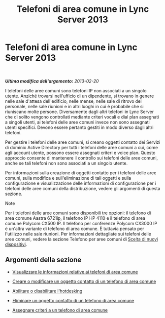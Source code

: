﻿---
title: Telefoni di area comune in Lync Server 2013
TOCTitle: Telefoni di area comune in Lync Server 2013
ms:assetid: d63bb3de-154e-4347-9251-9fa94e7d593a
ms:mtpsurl: https://technet.microsoft.com/it-it/library/JJ994076(v=OCS.15)
ms:contentKeyID: 52062447
ms.date: 08/24/2015
mtps_version: v=OCS.15
ms.translationtype: HT
---

# Telefoni di area comune in Lync Server 2013

 

_**Ultima modifica dell'argomento:** 2013-02-20_

I telefoni delle aree comuni sono telefoni IP non associati a un singolo utente. Anziché trovarsi nell'ufficio di un dipendente, si trovano in genere nelle sale d'attesa dell'edificio, nelle mense, nelle sale di ritrovo del personale, nelle sale riunioni e in altri luoghi in cui è probabile che si riuniscano molte persone. Diversamente dagli altri telefoni in Lync Server che di solito vengono controllati mediante criteri vocali e dial plan assegnati a singoli utenti, ai telefoni delle aree comuni invece non sono assegnati utenti specifici. Devono essere pertanto gestiti in modo diverso dagli altri telefoni.

Per gestire i telefoni delle aree comuni, si creano oggetti contatto dei Servizi di dominio Active Directory per tutti i telefoni delle aree comuni a cui, come agli account utente, possono essere assegnati criteri e voice plan. Questo approccio consente di mantenere il controllo sui telefoni delle aree comuni, anche se tali telefoni non sono associati a un singolo utente.

Per informazioni sulla creazione di oggetti contatto per i telefoni delle aree comuni, sulla modifica e sull'eliminazione di tali oggetti e sulla configurazione e visualizzazione delle informazioni di configurazione per i telefoni delle aree comuni della distribuzione, vedere gli argomenti di questa sezione.


> [!NOTE]
> Per i telefoni delle aree comuni sono disponibili tre opzioni: il telefono di area comune Aastra 6721ip, il telefono IP HP 4110 e il telefono di area comune Polycom CX500 IP. Il telefono per conferenze Polycom CX3000 IP è un'altra variante di telefono di area comune. È tuttavia pensato per l'utilizzo nelle sale riunioni. Per informazioni dettagliate sui telefoni delle aree comuni, vedere la sezione Telefono per aree comuni di <A href="http://technet.microsoft.com/it-it/library/gg398958(v=ocs.14).aspx">Scelta di nuovi dispositivi</A>.



## Argomenti della sezione

  - [Visualizzare le informazioni relative ai telefoni di area comune](lync-server-2013-view-common-area-phone-information.md)

  - [Creare o modificare un oggetto contatto di un telefono di area comune](lync-server-2013-create-or-modify-a-common-area-phone-contact-object.md)

  - [Abilitare o disabilitare l'hotdesking](lync-server-2013-enable-or-disable-hot-desking.md)

  - [Eliminare un oggetto contatto di un telefono di area comune](lync-server-2013-delete-a-common-area-phone-contact-object.md)

  - [Assegnare criteri a un telefono di area comune](lync-server-2013-assign-policies-to-a-common-area-phone.md)

